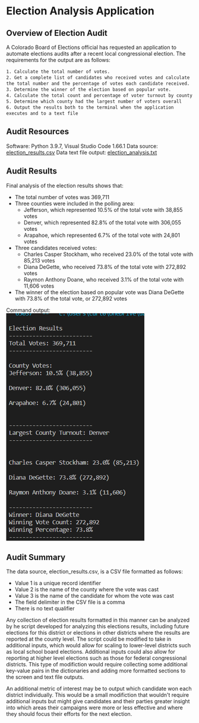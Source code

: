 # Election Analysis Application
## Overview of Election Audit
A Colorado Board of Elections official has requested an application to automate elections audits after a recent local congressional election.  The requirements for the output are as follows:

    1. Calculate the total number of votes.
    2. Get a complete list of candidates who received votes and calculate the total number and the percentage of votes each candidate received.
    3. Determine the winner of the election based on popular vote.
    4. Calculate the total count and percentage of voter turnout by county
    5. Determine which county had the largest number of voters overall
    6. Output the results both to the terminal when the application executes and to a text file

## Audit Resources
Software:  Python 3.9.7, Visual Studio Code 1.66.1
Data source:  [election_results.csv](https://github.com/curt0230/election-analysis/blob/main/resources/election_results.csv)
Data text file output:  [election_analysis.txt](https://github.com/curt0230/election-analysis/blob/main/analysis/election_analysis.txt)

## Audit Results
Final analysis of the election results shows that:

* The total number of votes was 369,711
* Three counties were included in the polling area:
    * Jefferson, which represented 10.5% of the total vote with 38,855 votes
    * Denver, which represented 82.8% of the total vote with 306,055 votes
    * Arapahoe, which represented 6.7% of the total vote with 24,801 votes
* Three candidates received votes:
    * Charles Casper Stockham, who received 23.0% of the total vote with 85,213 votes
    * Diana DeGette, who received 73.8% of the total vote with 272,892 votes
    * Raymon Anthony Doane, who received 3.1% of the total vote with 11,606 votes
* The winner of the election based on popular vote was Diana DeGette with 73.8% of the total vote, or 272,892 votes

Command output:  
![terminal_output.png](/resources/terminal_output.png)

## Audit Summary
The data source, election_results.csv, is a CSV file formatted as follows:
* Value 1 is a unique record identifier
* Value 2 is the name of the county where the vote was cast
* Value 3 is the name of the candidate for whom the vote was cast
* The field delimiter in the CSV file is a comma
* There is no text qualifier
    
Any collection of election results formatted in this manner can be analyzed by he script developed for analyzing this elections results, including future elections for this district or elections in other districts where the results are reported at the county level.  The script could be modified to take in additional inputs, which would allow for scaling to lower-level districts such as local school board elections.  Additional inputs could also allow for reporting at higher level elections such as those for federal congressional districts.  This type of modifiction would require collecting some additional key-value pairs in the dictionaries and adding more formatted sections to the screen and text file outputs.

An additional metric of interest may be to output which candidate won each district individually.  This would be a small modifiction that wouldn't require additional inputs but might give candidates and their parties greater insight into which areas their campaigns were more or less effective and where they should focus their efforts for the next election.

